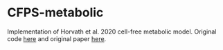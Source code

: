# CFPS-metabolic
Implementation of Horvath et al. 2020 cell-free metabolic model. Original code [here](https://github.com/varnerlab/Kinetic-CFPS-Model-Publication-Code) and original paper [here](https://www.sciencedirect.com/science/article/pii/S2214030118300452).
